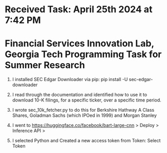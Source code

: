 # Received Task: April 25th 2024 at 7:42 PM

# Financial Services Innovation Lab, Georgia Tech Programming Task for Summer Research

1. I installed SEC Edgar Downloader via pip: pip install -U sec-edgar-downloader
2. I read through the documentation and identified how to use it to download 10-K filings, for a specific ticker, over a specific time period.
3. I wrote sec_10k_fetcher.py to do this for Berkshire Hathway A Class Shares, Goladman Sachs (which IPOed in 1999) and Morgan Stanley

4. I went to https://huggingface.co/facebook/bart-large-cnn > Deploy > Inference API > 
5. I selected Python and Created a new access token from Token: Select Token

